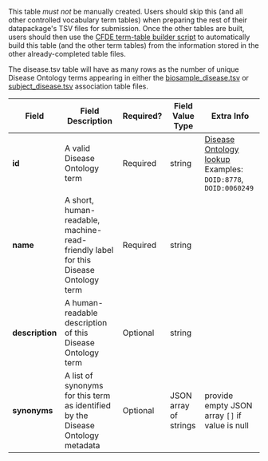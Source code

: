This table *must not* be manually created. Users should skip this (and all other controlled vocabulary term tables) when preparing the rest of their datapackage's TSV files for submission. Once the other tables are built, users should then use the [CFDE term-table builder script](https://osf.io/bq6k9/) to automatically build this table (and the other term tables) from the information stored in the other already-completed table files.

The disease.tsv table will have as many rows as the number of unique Disease Ontology terms appearing in either the [biosample_disease.tsv](./TableInfo:-biosample_disease.tsv) or [subject_disease.tsv](./TableInfo:-subject_disease.tsv) association table files.


Field | Field Description | Required? | Field Value Type | Extra Info 
------|-------------------|-----------|-------------|------------
**id** | A valid Disease Ontology term | Required | string | [Disease Ontology lookup](https://disease-ontology.org/) <br /> Examples: `DOID:8778`, `DOID:0060249`
**name** | A short, human-readable, machine-read-friendly label for this Disease Ontology term | Required | string
**description** | A human-readable description of this Disease Ontology term |  Optional | string
**synonyms** | A list of synonyms for this term as identified by the Disease Ontology metadata | Optional | JSON array of strings | provide empty JSON array `[]` if value is null 